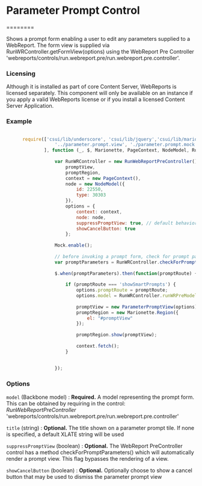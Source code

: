 # Parameter Prompt Control
========

Shows a prompt form enabling a user to edit any parameters supplied to a WebReport. The form view is supplied via RunWRController.getFormView(options) using the WebReport Pre Controller 'webreports/controls/run.webreport.pre/run.webreport.pre.controller'.


### Licensing

Although it is installed as part of core Content Server, WebReports is licensed separately. This component will only be available on an instance if you apply a valid WebReports license or if you install a licensed Content Server Application.

### Example

```javascript

      require(['csui/lib/underscore', 'csui/lib/jquery','csui/lib/marionette','csui/utils/contexts/page/page.context', 'csui/models/node/node.model', 'webreports/controls/run.webreport.pre/run.webreport.pre.controller',
                  '../parameter.prompt.view', './parameter.prompt.mock'
              ], function (_, $, Marionette, PageContext, NodeModel, RunWebReportPreController, ParameterPromptView, Mock) {
      
                  var RunWRController = new RunWebReportPreController(),
                      promptView,
                      promptRegion,
                      context = new PageContext(),
                      node = new NodeModel({
                          id: 22550,
                          type: 30303
                      }),
                      options = {
                          context: context,
                          node: node,
                          suppressPromptView: true, // default behavior of the checkForPromptParameters control is to invoke a complete prompt view. We want to create our own view
                          showCancelButton: true
                      };
      
                  Mock.enable();
      
                  // before invoking a prompt form, check for prompt params
                  var promptParameters = RunWRController.checkForPromptParameters(options);
      
                  $.when(promptParameters).then(function(promptRoute) {
      
                      if (promptRoute === 'showSmartPrompts') {
                          options.promptRoute = promptRoute;
                          options.model = RunWRController.runWRPreModel;
      
                          promptView = new ParameterPromptView(options);
                          promptRegion = new Marionette.Region({
                              el: "#promptView"
                          });
      
                          promptRegion.show(promptView);
      
                          context.fetch();
                      }
      
      
                  });


```

### Options

`model` (Backbone model)
: **Required.** A model representing the prompt form. This can be obtained by requiring in the control: *RunWebReportPreController* 'webreports/controls/run.webreport.pre/run.webreport.pre.controller'

`title` (string)
: **Optional.** The title shown on a parameter prompt tile. If none is specified, a default XLATE string will be used

`suppressPromptView` (boolean)
: **Optional.** The WebReport PreController control has a method checkForPromptParameters() which will automatically render a prompt view. This flag bypasses the rendering of a view.
  
`showCancelButton` (boolean)
: **Optional.** Optionally choose to show a cancel button that may be used to dismiss the parameter prompt view


